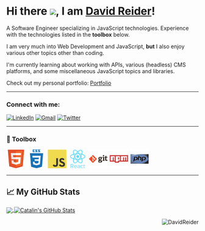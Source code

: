 # Hi there <img src="https://raw.githubusercontent.com/MartinHeinz/MartinHeinz/master/wave.gif" width="30px">, I am <a href="https://www.linkedin.com/in/david-reider-408578165/" target="_blank">David Reider</a>!

A Software Engineer specializing in JavaScript technologies. Experience with the technologies listed in the **toolbox** below.

I am very much into Web Development and JavaScript, **but** I also enjoy various other topics other than coding.

I'm currently learning about working with APIs, various (headless) CMS platforms, and some miscellaneous JavaScript topics and libraries.

Check out my personal portfolio: <a href="https://djreider.com/" target="_blank"> Portfolio </a>

--- 

<h3 align="left">Connect with me:</h3>
<div align="left">
  <a href="https://www.linkedin.com/in/david-reider-408578165/"><img alt="LinkedIn" src="https://img.shields.io/badge/linkedin-%230077B5.svg?style=for-the-badge&logo=linkedin&logoColor=white"/></a>
  <a href="mailto:reider_dj10@yahoo.com"><img alt="Gmail" src="https://img.shields.io/badge/Yahoo!-6001D2?style=for-the-badge&logo=Yahoo!&logoColor=white"/></a>
  <a href="https://twitter.com/Reider_DJ"><img alt="Twitter" src="https://img.shields.io/badge/Twitter-%231DA1F2.svg?style=for-the-badge&logo=Twitter&logoColor=white"/></a>
</div>

---

### 🧰 Toolbox

<img src="https://github.com/devicons/devicon/blob/master/icons/html5/html5-original.svg" alt="HTML" width="50" height="50"/> <img src="https://github.com/devicons/devicon/blob/master/icons/css3/css3-plain-wordmark.svg" alt="CSS" width="50" height="50"/>  <img src="https://github.com/devicons/devicon/blob/master/icons/javascript/javascript-original.svg" alt="JavaScript" width="50" height="50"/>  <img src="https://github.com/devicons/devicon/blob/master/icons/react/react-original-wordmark.svg" alt="ReactJS" width="50" height="50"/> <img src="https://github.com/devicons/devicon/blob/master/icons/git/git-original-wordmark.svg" alt="Git" width="50" height="50"/> <img src="https://github.com/devicons/devicon/blob/master/icons/npm/npm-original-wordmark.svg" alt="npm" width="50" height="50"/> <img src="https://github.com/devicons/devicon/blob/master/icons/php/php-original.svg" alt="php" width="50" height="50"/>

---

## &#x1f4c8; My GitHub Stats

<a href="https://github.com/DavidReider/DavidReider">
  <img align="center" src="https://github-readme-stats.vercel.app/api/top-langs/?username=DavidReider&hide=java,html&title_color=ffffff&text_color=c9cacc&icon_color=2bbc8a&bg_color=1d1f21" />
</a>
<a href="https://github.com/DavidReider/DavidReider">
  <img align="center" src="https://github-readme-stats.vercel.app/api?username=DavidReider&show_icons=true&line_height=27&count_private=true&title_color=ffffff&text_color=c9cacc&icon_color=2bbc8a&bg_color=1d1f21" alt="Catalin's GitHub Stats" />
</a>

<img style="float: right;" src="https://komarev.com/ghpvc/?username=DavidReider&style=flat-square" alt="DavidReider" /><br>
